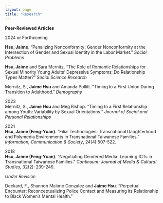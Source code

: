 ```yaml
---
layout: page
title: "Research"
---
```


**Peer-Reviewed Articles**

2024 or Forthcoming

**Hsu, Jaime**. “Penalizing Nonconformity: Gender Nonconformity at the Intersection of Gender and Sexual Identity in the Labor Market.” *Social Problems* 

**Hsu, Jaime** and Sara Mernitz. “The Role of Romantic Relationships for Sexual Minority Young Adults’ Depressive Symptoms: Do Relationship Types Matter?” *Social Science Research*

Mernitz, S., **Jaime Hsu** and Amanda Pollitt. “Timing to a First Union During Transition to Adulthood.” *Demography*

2023  
Mernitz, S., **Jaime Hsu** and Meg Bishop. “Timing to a First Relationship among Youth: Variability by Sexual Orientations.” *Journal of Social and Personal Relationships*

2021  
**Hsu, Jaime (Feng-Yuan)**. “Filial Technologies: Transnational Daughterhood and Polymedia Environments in Transnational Taiwanese Families.” *Information, Communication & Society*, 24(4):507-522. 

2018  
**Hsu, Jaime (Feng-Yuan)**. “Negotiating Gendered Media: Learning ICTs in Transnational Taiwanese Families.” *Continuum: Journal of Media & Cultural Studies*, 32(2): 239-249. 

*Under Revision*

Deckard, F., Shannon Malone Gonzalez and **Jaime Hsu**. “Perpetual Encounter: Reconceptualizing Police Contact and Measuring its Relationship to Black Women’s Mental Health.”

